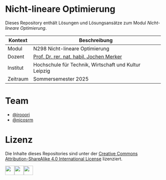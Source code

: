 # Nicht-lineare Optimierung

Dieses Repository enthält Lösungen und Lösungsansätze zum Modul *Nicht-lineare Optimierung*.

| Kontext  | Beschreibung                                                                                                                            |
|----------|-----------------------------------------------------------------------------------------------------------------------------------------|
| Modul    | N298 Nicht-lineare Optimierung                                                                                                          |
| Dozent   | [Prof. Dr. rer. nat. habil. Jochen Merker](https://fim.htwk-leipzig.de/fakultaet/personen/professorinnen-und-professoren/jochen-merker) |
| Institut | Hochschule für Technik, Wirtschaft und Kultur Leipzig                                                                                   |
| Zeitraum | Sommersemester 2025                                                                                                                     |


# Team

- [@irooori](https://github.com/irooori)
- [@nicosrm](https://github.com/nicosrm)


# Lizenz

Die Inhalte dieses Repositories sind unter der [Creative Commons Attribution-ShareAlike 4.0 International License](./LICENSE) lizenziert.

<img src="https://mirrors.creativecommons.org/presskit/icons/cc.xlarge.png" width="30" /><img src="https://mirrors.creativecommons.org/presskit/icons/by.xlarge.png" width="30" /><img src="https://mirrors.creativecommons.org/presskit/icons/sa.xlarge.png" width="30" />
